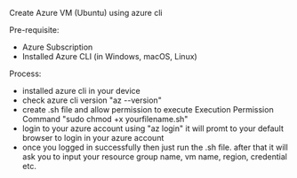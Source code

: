 Create Azure VM (Ubuntu) using azure cli

Pre-requisite: 
- Azure Subscription
- Installed Azure CLI (in Windows, macOS, Linux)

Process: 
- installed azure cli in your device
- check azure cli version "az --version"
- create .sh file and allow permission to execute
    Execution Permission Command "sudo chmod +x yourfilename.sh"
- login to your azure account using "az login"
    it will promt to your default browser to login in your azure account
- once you logged in successfully then just run the .sh file.
    after that it will ask you to input your resource group name, vm name, region, credential etc.
